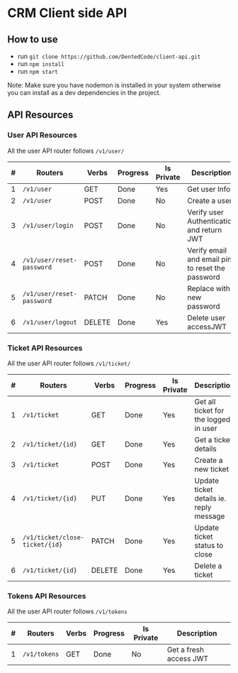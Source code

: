 # CRM Client side API

## How to use

- run `git clone https://github.com/DentedCode/client-api.git`
- run `npm install`
- run `npm start`

Note: Make sure you have nodemon is installed in your system otherwise you can install as a dev dependencies in the project.

## API Resources

### User API Resources

All the user API router follows `/v1/user/`

| #   | Routers                   | Verbs  | Progress | Is Private | Description                                      |
| --- | ------------------------- | ------ | -------- | ---------- | ------------------------------------------------ |
| 1   | `/v1/user`                | GET    | Done     | Yes        | Get user Info                                    |
| 2   | `/v1/user`                | POST   | Done     | No         | Create a user                                    |
| 3   | `/v1/user/login`          | POST   | Done     | No         | Verify user Authentication and return JWT        |
| 4   | `/v1/user/reset-password` | POST   | Done     | No         | Verify email and email pin to reset the password |
| 5   | `/v1/user/reset-password` | PATCH  | Done     | No         | Replace with new password                        |
| 6   | `/v1/user/logout`         | DELETE | Done     | Yes        | Delete user accessJWT                            |

### Ticket API Resources

All the user API router follows `/v1/ticket/`

| #   | Routers                        | Verbs  | Progress | Is Private | Description                             |
| --- | ------------------------------ | ------ | -------- | ---------- | --------------------------------------- |
| 1   | `/v1/ticket`                   | GET    | Done     | Yes        | Get all ticket for the logged in user   |
| 2   | `/v1/ticket/{id}`              | GET    | Done     | Yes        | Get a ticket details                    |
| 3   | `/v1/ticket`                   | POST   | Done     | Yes        | Create a new ticket                     |
| 4   | `/v1/ticket/{id}`              | PUT    | Done     | Yes        | Update ticket details ie. reply message |
| 5   | `/v1/ticket/close-ticket/{id}` | PATCH  | Done     | Yes        | Update ticket status to close           |
| 6   | `/v1/ticket/{id}`              | DELETE | Done     | Yes        | Delete a ticket                         |

### Tokens API Resources

All the user API router follows `/v1/tokens`

| #   | Routers      | Verbs | Progress | Is Private | Description            |
| --- | ------------ | ----- | -------- | ---------- | ---------------------- |
| 1   | `/v1/tokens` | GET   | Done     | No         | Get a fresh access JWT |
